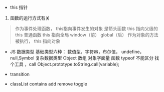 - this
 指针
 1. 函数的运行方式有关
 > 作为事件处理函数， this指向事件发生的对象
 > 是箭头函数 this 指向父级的this
 > 普通函数 this 指向全局 window（前） global（后）
 > 作为对象的方法被执行， this 指向对象


 - JS 数据类型
 基础类型六种：
 数值型，字符串，布尔值， undefine，null,Symbol
 复杂数据类型
 Object
 数组 对象字面量 函数
 typeof 不能区分
 找个工具 ，call
 Object.prototype.toString.call(variable);


 - transition 


 - classList
 contains add remove toggle
